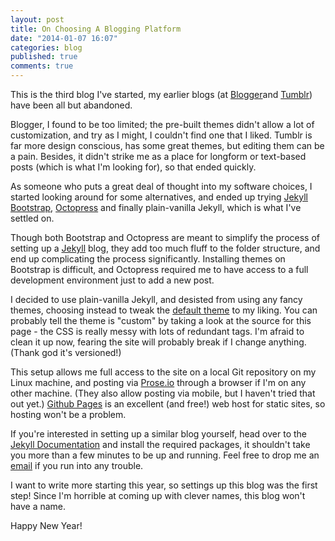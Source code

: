 ```yaml
---
layout: post
title: On Choosing A Blogging Platform
date: "2014-01-07 16:07"
categories: blog
published: true
comments: true
---
```


This is the third blog I've started, my earlier blogs (at [Blogger](http://paanini.blogspot.in)and [Tumblr](http://paanini.tumblr.com)) have been all but abandoned.

Blogger, I found to be too limited; the pre-built themes didn't allow a lot of customization, and try as I might, I couldn't find one that I liked. Tumblr is far more design conscious, has some great themes, but editing them can be a pain. Besides, it didn't strike me as a place for longform or text-based posts (which is what I'm looking for), so that ended quickly.

As someone who puts a great deal of thought into my software choices, I started looking around for some alternatives, and ended up trying [Jekyll Bootstrap](http://jekyllbootstrap.com/), [Octopress](http://octopress.org) and finally plain-vanilla Jekyll, which is what I've settled on.

Though both Bootstrap and Octopress are meant to simplify the process of setting up a [Jekyll](http://jekyllrb.com/) blog, they add too much fluff to the folder structure, and end up complicating the process significantly. Installing themes on Bootstrap is difficult, and Octopress required me to have access to a full development environment just to add a new post.

I decided to use plain-vanilla Jekyll, and desisted from using any fancy themes, choosing instead to tweak the [default theme](http://github.com/mojombo/jekyll) to my liking. You can probably tell the theme is "custom" by taking a look at the source for this page - the CSS is really messy with lots of redundant tags. I'm afraid to clean it up now, fearing the site will probably break if I change anything. (Thank god it's versioned!) 

This setup allows me full access to the site on a local Git repository on my Linux machine, and posting via [Prose.io](http://prose.io) through a browser if I'm on any other machine. (They also allow posting via mobile, but I haven't tried that out yet.) [Github Pages](http://pages.github.com/) is an excellent (and free!) web host for static sites, so hosting won't be a problem.

If you're interested in setting up a similar blog yourself, head over to the [Jekyll Documentation](http://jekyllrb.com/docs/installation/) and install the required packages, it shouldn't take you more than a few minutes to be up and running. Feel free to drop me an [email](mailto:hello@paanini.me) if you run into any trouble.

I want to write more starting this year, so settings up this blog was the first step! Since I'm horrible at coming up with clever names, this blog won't have a name.

Happy New Year!